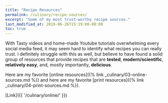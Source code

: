 ```yaml
---
title: "Recipe Resources"
permalink: /culinary/recipe-sources/
excerpt: "Some of my most trust-worthy recipe sources."
last_modified_at: 2019-06-26T15:19:00-08:00
toc: true
---
```

With Tasty videos and home-made Youtube tutorials overwhelming every social media feed, it may seem hard to identify what recipes you can really trust. I definitely struggle with this as well, but believe to have found a solid group of resources that provide recipes that are **tested**, **modern/scientific**, **relatively easy**, and, mostly importantly, **delicious**. 

Here are my favorite [online resources]({% link _culinary/03-online-sources.md %}) and here are my favorite [print resources]({% link _culinary/04-print-sources.md %}).

[Link]({{ '/culinary/online/' }})

